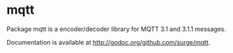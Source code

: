 mqtt
====
Package mqtt is a encoder/decoder library for MQTT 3.1 and 3.1.1 messages.

Documentation is available at http://godoc.org/github.com/surge/mqtt.